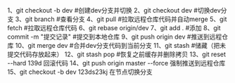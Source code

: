 1、git checkout -b dev #创建dev分支并切换
2、git checkout dev #切换dev分支
3、git branch #查看分支
4、git pull #拉取远程仓库代码并自动merge
5、git fetch #拉取远程仓库代码
6、git rebase origin/dev
7、git add . #添加
8、git commit -m "提交记录" #提交到本地仓库
9、git push origin dev #推送到远程仓库
10、git merge dev #合并dev分支代码到当前分支
11、git stash #储藏（把未提交代码存放起来）
12、git stash pop #恢复之前缓存并删除拷贝
13、git reset --hard 139d 回滚代码
14、git push origin master --force 强制推送到远程仓库
15、git checkout -b dev 123ds23kj  在节点切换分支